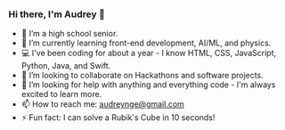 ### Hi there, I'm Audrey 👋

- 🔭 I’m a high school senior.
- 🌱 I’m currently learning front-end development, AI/ML, and physics.
- 💻 I've been coding for about a year - I know HTML, CSS, JavaScript, Python, Java, and Swift.
- 👯 I’m looking to collaborate on Hackathons and software projects.
- 🤔 I’m looking for help with anything and everything code - I'm always excited to learn more.
- 📫 How to reach me: audreynge@gmail.com
- ⚡ Fun fact: I can solve a Rubik's Cube in 10 seconds!

